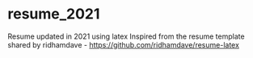 # resume_2021
Resume updated in 2021 using latex
Inspired from the resume template shared by ridhamdave - https://github.com/ridhamdave/resume-latex
